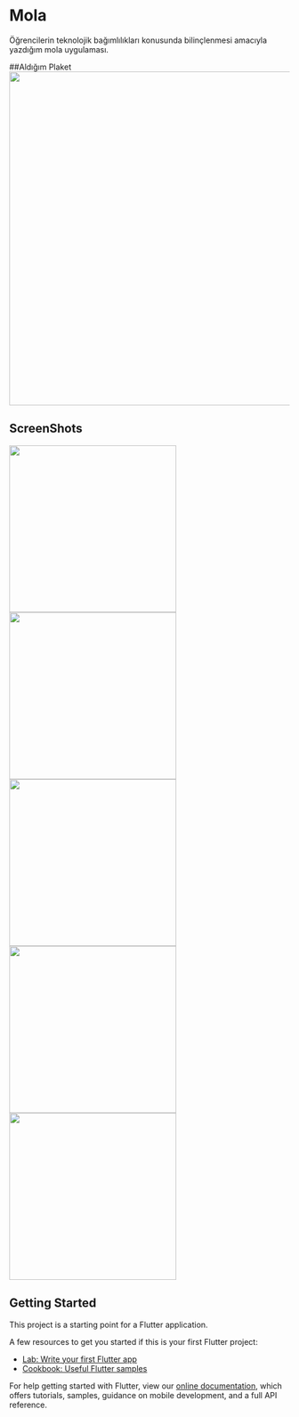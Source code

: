 # Mola

Öğrencilerin teknolojik bağımlılıkları konusunda bilinçlenmesi amacıyla yazdığım mola uygulaması.

##Aldığım Plaket
<img width = "600" src = "https://github.com/berkayceylan150/mola/blob/master/screenshots/plaket.jpeg"> </img> 

## ScreenShots
<img width = "300" src = "https://github.com/berkayceylan150/mola/blob/master/screenshots/1.png"> </img> 
<img width = "300" src = "https://github.com/berkayceylan150/mola/blob/master/screenshots/2.png"> </img> 
<img width = "300" src = "https://github.com/berkayceylan150/mola/blob/master/screenshots/3.png"> </img> 
<img width = "300" src = "https://github.com/berkayceylan150/mola/blob/master/screenshots/4.png"> </img> 
<img width = "300" src = "https://github.com/berkayceylan150/mola/blob/master/screenshots/6.png"> </img> 



## Getting Started

This project is a starting point for a Flutter application.

A few resources to get you started if this is your first Flutter project:

- [Lab: Write your first Flutter app](https://flutter.dev/docs/get-started/codelab)
- [Cookbook: Useful Flutter samples](https://flutter.dev/docs/cookbook)

For help getting started with Flutter, view our
[online documentation](https://flutter.dev/docs), which offers tutorials,
samples, guidance on mobile development, and a full API reference.
